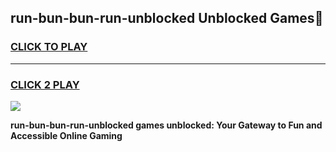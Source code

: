 
## run-bun-bun-run-unblocked Unblocked Games👋
<h3>
<a href="https://news.freeplayer.one?title=run-bun-bun-run-unblocked&ref=16F">CLICK TO PLAY</a></h3>
<hr>

<h3>
<a href="https://news.freeplayer.one?title=run-bun-bun-run-unblocked&ref=16F">CLICK 2 PLAY</a>
  
</h3>

<a href="https://news.freeplayer.one?title=run-bun-bun-run-unblocked&ref=16F/"><img src="https://clearcache.store/games.png"></a>


**run-bun-bun-run-unblocked games unblocked: Your Gateway to Fun and Accessible Online Gaming**
